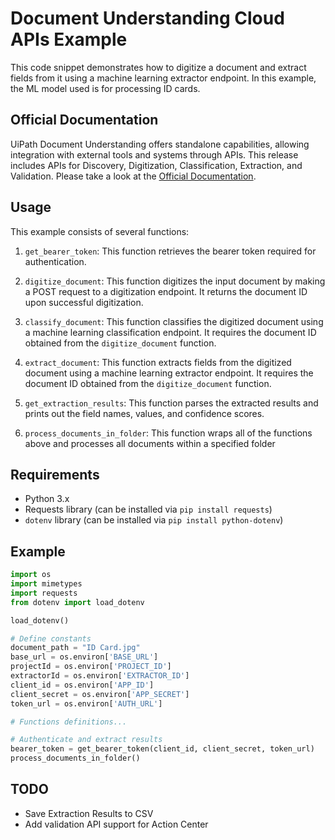 # Document Understanding Cloud APIs Example

This code snippet demonstrates how to digitize a document and extract fields from it using a machine learning extractor endpoint. In this example, the ML model used is for processing ID cards.

## Official Documentation

UiPath Document Understanding offers standalone capabilities, allowing integration with external tools and systems through APIs. This release includes APIs for Discovery, Digitization, Classification, Extraction, and Validation. Please take a look at the [Official Documentation](https://docs.uipath.com/document-understanding/automation-cloud/latest/api-guide/example).

## Usage

This example consists of several functions:

1. `get_bearer_token`: This function retrieves the bearer token required for authentication.

2. `digitize_document`: This function digitizes the input document by making a POST request to a digitization endpoint. It returns the document ID upon successful digitization.

3. `classify_document`: This function classifies the digitized document using a machine learning classification endpoint. It requires the document ID obtained from the `digitize_document` function. 

4. `extract_document`: This function extracts fields from the digitized document using a machine learning extractor endpoint. It requires the document ID obtained from the `digitize_document` function.

5. `get_extraction_results`: This function parses the extracted results and prints out the field names, values, and confidence scores.

6. `process_documents_in_folder`: This function wraps all of the functions above and processes all documents within a specified folder

## Requirements

- Python 3.x
- Requests library (can be installed via `pip install requests`)
- `dotenv` library (can be installed via `pip install python-dotenv`)

## Example

```python
import os
import mimetypes
import requests
from dotenv import load_dotenv

load_dotenv()

# Define constants
document_path = "ID Card.jpg"
base_url = os.environ['BASE_URL']
projectId = os.environ['PROJECT_ID']
extractorId = os.environ['EXTRACTOR_ID']
client_id = os.environ['APP_ID']
client_secret = os.environ['APP_SECRET']
token_url = os.environ['AUTH_URL']

# Functions definitions...

# Authenticate and extract results
bearer_token = get_bearer_token(client_id, client_secret, token_url)
process_documents_in_folder()
```

## TODO

* Save Extraction Results to CSV
* Add validation API support for Action Center
